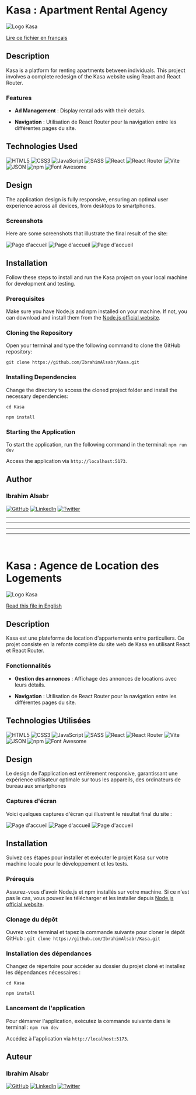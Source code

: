 # Kasa : Apartment Rental Agency

![Logo Kasa](./src/assets/imgs/logo.png)

[Lire ce fichier en français](#kasa--agence-de-location-des-logements)

## Description

Kasa is a platform for renting apartments between individuals. This project involves a complete redesign of the Kasa website using React and React Router.

### Features

-   **Ad Management** : Display rental ads with their details.

-   **Navigation** : Utilisation de React Router pour la navigation entre les différentes pages du site.

## Technologies Used

![HTML5](https://img.shields.io/badge/HTML5-E34F26?style=for-the-badge&logo=html5&logoColor=white)
![CSS3](https://img.shields.io/badge/CSS3-1572B6?style=for-the-badge&logo=css3&logoColor=white)
![JavaScript](https://img.shields.io/badge/JavaScript-F7DF1E?style=for-the-badge&logo=javascript&logoColor=black)
![SASS](https://img.shields.io/badge/SASS-CC6699?style=for-the-badge&logo=sass&logoColor=white)
![React](https://img.shields.io/badge/React-20232A?style=for-the-badge&logo=react&logoColor=61DAFB)
![React Router](https://img.shields.io/badge/React_Router-CA4245?style=for-the-badge&logo=react-router&logoColor=white)
![Vite](https://img.shields.io/badge/Vite-646CFF?style=for-the-badge&logo=vite&logoColor=white)
![JSON](https://img.shields.io/badge/JSON-000000?style=for-the-badge&logo=json&logoColor=white)
![npm](https://img.shields.io/badge/npm-CB3837?style=for-the-badge&logo=npm&logoColor=white)
![Font Awesome](https://img.shields.io/badge/Font_Awesome-339AF0?style=for-the-badge&logo=font-awesome&logoColor=white)

## Design

The application design is fully responsive, ensuring an optimal user experience across all devices, from desktops to smartphones.

### Screenshots

Here are some screenshots that illustrate the final result of the site:

![Page d'accueil](./src/assets/imgs/screen-01.png)
![Page d'accueil](./src/assets/imgs/screen-02.png)
![Page d'accueil](./src/assets/imgs/screen-03.png)

## Installation

Follow these steps to install and run the Kasa project on your local machine for development and testing.

### Prerequisites

Make sure you have Node.js and npm installed on your machine. If not, you can download and install them from the [Node.js official website](https://nodejs.org/).

### Cloning the Repository

Open your terminal and type the following command to clone the GitHub repository:

`git clone https://github.com/IbrahimAlsabr/Kasa.git`

### Installing Dependencies

Change the directory to access the cloned project folder and install the necessary dependencies:

`cd Kasa`

`npm install`

### Starting the Application

To start the application, run the following command in the terminal: `npm run dev`

Access the application via `http://localhost:5173`.

## Author

### Ibrahim Alsabr

[![GitHub](https://img.shields.io/badge/GitHub-100000?style=for-the-badge&logo=github&logoColor=white)](https://github.com/IbrahimAlsabr) [![LinkedIn](https://img.shields.io/badge/LinkedIn-0077B5?style=for-the-badge&logo=linkedin&logoColor=white)](https://www.linkedin.com/in/ibrahim-alsabr-188939231/) [![Twitter](https://img.shields.io/badge/Twitter-1DA1F2?style=for-the-badge&logo=twitter&logoColor=white)](https://twitter.com/home?lang=fr)

---

---

---

---

<br>

# Kasa : Agence de Location des Logements

![Logo Kasa](./src/assets/imgs/logo.png)

[Read this file in English](#kasa--apartment-rental-agency)

## Description

Kasa est une plateforme de location d'appartements entre particuliers. Ce projet consiste en la refonte complète du site web de Kasa en utilisant React et React Router.

### Fonctionnalités

-   **Gestion des annonces** : Affichage des annonces de locations avec leurs détails.

-   **Navigation** : Utilisation de React Router pour la navigation entre les différentes pages du site.

## Technologies Utilisées

![HTML5](https://img.shields.io/badge/HTML5-E34F26?style=for-the-badge&logo=html5&logoColor=white)
![CSS3](https://img.shields.io/badge/CSS3-1572B6?style=for-the-badge&logo=css3&logoColor=white)
![JavaScript](https://img.shields.io/badge/JavaScript-F7DF1E?style=for-the-badge&logo=javascript&logoColor=black)
![SASS](https://img.shields.io/badge/SASS-CC6699?style=for-the-badge&logo=sass&logoColor=white)
![React](https://img.shields.io/badge/React-20232A?style=for-the-badge&logo=react&logoColor=61DAFB)
![React Router](https://img.shields.io/badge/React_Router-CA4245?style=for-the-badge&logo=react-router&logoColor=white)
![Vite](https://img.shields.io/badge/Vite-646CFF?style=for-the-badge&logo=vite&logoColor=white)
![JSON](https://img.shields.io/badge/JSON-000000?style=for-the-badge&logo=json&logoColor=white)
![npm](https://img.shields.io/badge/npm-CB3837?style=for-the-badge&logo=npm&logoColor=white)
![Font Awesome](https://img.shields.io/badge/Font_Awesome-339AF0?style=for-the-badge&logo=font-awesome&logoColor=white)

## Design

Le design de l'application est entièrement responsive, garantissant une expérience utilisateur optimale sur tous les appareils, des ordinateurs de bureau aux smartphones

### Captures d'écran

Voici quelques captures d'écran qui illustrent le résultat final du site :

![Page d'accueil](./src/assets/imgs/screen-01.png)
![Page d'accueil](./src/assets/imgs/screen-02.png)
![Page d'accueil](./src/assets/imgs/screen-03.png)

## Installation

Suivez ces étapes pour installer et exécuter le projet Kasa sur votre machine locale pour le développement et les tests.

### Prérequis

Assurez-vous d'avoir Node.js et npm installés sur votre machine. Si ce n'est pas le cas, vous pouvez les télécharger et les installer depuis [Node.js official website](https://nodejs.org/).

### Clonage du dépôt

Ouvrez votre terminal et tapez la commande suivante pour cloner le dépôt GitHub :
`git clone https://github.com/IbrahimAlsabr/Kasa.git`

### Installation des dépendances

Changez de répertoire pour accéder au dossier du projet cloné et installez les dépendances nécessaires :

`cd Kasa`

`npm install`

### Lancement de l'application

Pour démarrer l'application, exécutez la commande suivante dans le terminal : `npm run dev`

Accédez à l'application via `http://localhost:5173`.

## Auteur

### Ibrahim Alsabr

[![GitHub](https://img.shields.io/badge/GitHub-100000?style=for-the-badge&logo=github&logoColor=white)](https://github.com/IbrahimAlsabr) [![LinkedIn](https://img.shields.io/badge/LinkedIn-0077B5?style=for-the-badge&logo=linkedin&logoColor=white)](https://www.linkedin.com/in/ibrahim-alsabr-188939231/) [![Twitter](https://img.shields.io/badge/Twitter-1DA1F2?style=for-the-badge&logo=twitter&logoColor=white)](https://twitter.com/home?lang=fr)
